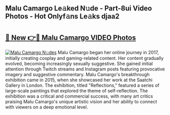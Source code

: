## Malu Camargo Le𝚊ked N𝚞de - Part-8ui Video Photos - Hot Onlyf𝚊ns Le𝚊ks djaa2

# <h2><a href="http://ac44424.deff.icu/?id=Malu+Camargo">🔗 New 👉🔴 Malu Camargo VIDEO Photos</a></h2>

[![Malu Camargo N𝚞des](https://i.imgur.com/rIISA9y.gif)](http://ac44424.deff.icu/?id=Malu+Camargo)
Malu Camargo began her online journey in 2017, initially creating cosplay and gaming-related content. Her content gradually evolved, becoming increasingly sexually suggestive. She gained initial attention through Twitch streams and Instagram posts featuring provocative imagery and suggestive commentary. Malu Camargo's breakthrough exhibition came in 2015, when she showcased her work at the Saatchi Gallery in London. The exhibition, titled "Reflections," featured a series of large-scale paintings that explored the theme of self-reflection. The exhibition was a critical and commercial success, with many art critics praising Malu Camargo's unique artistic vision and her ability to connect with viewers on a deep emotional level.

